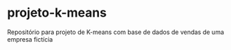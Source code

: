# projeto-k-means
 Repositório para projeto de K-means com base de dados de vendas de uma empresa fictícia

